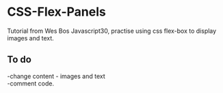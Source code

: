 CSS-Flex-Panels
=================

Tutorial from Wes Bos Javascript30, practise using css flex-box to display images and text.

To do
------------
-change content - images and text<br>
-comment code.
